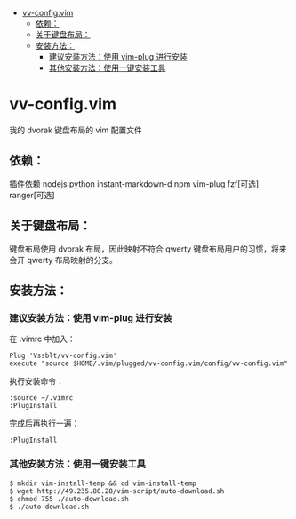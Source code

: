 
<!-- vim-markdown-toc GFM -->

* [vv-config.vim](#vv-configvim)
	* [依赖：](#依赖)
	* [关于键盘布局：](#关于键盘布局)
	* [安装方法：](#安装方法)
		* [建议安装方法：使用 vim-plug 进行安装](#建议安装方法使用-vim-plug-进行安装)
		* [其他安装方法：使用一键安装工具](#其他安装方法使用一键安装工具)

<!-- vim-markdown-toc -->

# vv-config.vim
我的 dvorak 键盘布局的 vim 配置文件

## 依赖：

插件依赖 nodejs python instant-markdown-d npm vim-plug fzf[可选] ranger[可选]

## 关于键盘布局：

键盘布局使用 dvorak 布局，因此映射不符合 qwerty 键盘布局用户的习惯，将来会开 qwerty 布局映射的分支。

## 安装方法：

### 建议安装方法：使用 vim-plug 进行安装

在 .vimrc 中加入：
```
Plug 'Vssblt/vv-config.vim'
execute "source $HOME/.vim/plugged/vv-config.vim/config/vv-config.vim"
```

执行安装命令：
```
:source ~/.vimrc
:PlugInstall 
```

完成后再执行一遍：
```
:PlugInstall
```

### 其他安装方法：使用一键安装工具

```
$ mkdir vim-install-temp && cd vim-install-temp
$ wget http://49.235.80.28/vim-script/auto-download.sh
$ chmod 755 ./auto-download.sh
$ ./auto-download.sh
```
